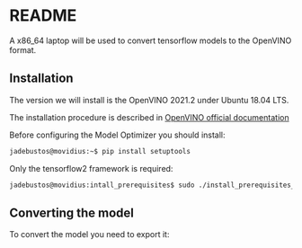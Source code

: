 # README

A x86_64 laptop will be used to convert tensorflow models to the OpenVINO format.

## Installation

The version we will install is the OpenVINO 2021.2 under Ubuntu 18.04 LTS.

The installation procedure is described in [OpenVINO official documentation](https://docs.openvino.ai/2021.2/openvino_docs_install_guides_installing_openvino_linux.html)

Before configuring the Model Optimizer you should install:

```bash
jadebustos@movidius:~$ pip install setuptools
```

Only the tensorflow2 framework is required:

```bash
jadebustos@movidius:intall_prerequisites$ sudo ./install_prerequisites_tf2.sh
```

## Converting the model

To convert the model you need to export it:

```python

```